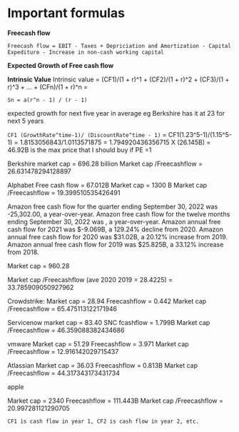 Important formulas
==================

**Freecash flow**

```
Freecash flow = EBIT - Taxes + Depriciation and Amortization - Capital Expediture - Increase in non-cash working capital

```

**Expected Growth of Free cash flow**


**Intrinsic Value**
Intrinsic value = (CF1)/(1 + r)^1 + (CF2)/(1 + r)^2 + (CF3)/(1 + r)^3 + ... + (CFn)/(1 + r)^n = 

```Sn = a(r^n - 1) / (r - 1)```

 expected growth for next five year in average  eg Berkshire has it at 23 for next 5 years

```CF1 (GrowthRate^time-1)/ (DiscountRate^time - 1)```
= CF1(1.23^5-1)/(1.15^5-1) = 1.8153056843/1.0113571875 = 1.794920436356715 X (26.145B) = 46.92B is the max price that I should buy if PE =1 

Berkshire market cap = 696.28 billion
Market cap /Freecashflow = 26.631478294128897



Alphabet Free cash flow = 67.012B
Market cap =  1300 B
Market cap /Freecashflow = 19.399510535426491




Amazon free cash flow for the quarter ending September 30, 2022 was -25,302.00, a year-over-year.
Amazon free cash flow for the twelve months ending September 30, 2022 was , a year-over-year.
Amazon annual free cash flow for 2021 was $-9.069B, a 129.24% decline from 2020.
Amazon annual free cash flow for 2020 was $31.02B, a 20.12% increase from 2019.
Amazon annual free cash flow for 2019 was $25.825B, a 33.12% increase from 2018.

Market cap = 960.28

Market cap /Freecashflow (ave 2020 2019 = 28.4225) = 33.785909050927962

Crowdstrike: 
Market cap =  28.94
Freecashflow = 0.442
Market cap /Freecashflow = 65.475113122171946


Servicenow
market cap = 83.40
SNC fcashflow  = 1.799B
Market cap /Freecashflow = 46.359088382434686


vmware
Market cap  = 51.29 
Freecashflow = 3.971
Market cap /Freecashflow = 12.916142029715437

Atlassian
Market cap = 36.03
Freecashflow = 0.813B
Market cap /Freecashflow = 44.317343173431734


apple 

Market cap = 2340
Freecashflow = 111.443B
Market cap /Freecashflow = 20.997281121290705


 

```CF1 is cash flow in year 1, CF2 is cash flow in year 2, etc.```


